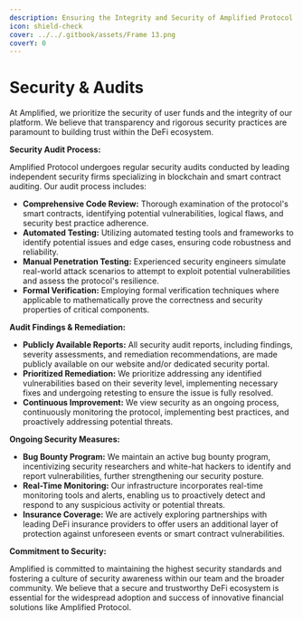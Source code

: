 ```yaml
---
description: Ensuring the Integrity and Security of Amplified Protocol
icon: shield-check
cover: ../../.gitbook/assets/Frame 13.png
coverY: 0
---
```


# Security & Audits

At Amplified, we prioritize the security of user funds and the integrity of our platform. We believe that transparency and rigorous security practices are paramount to building trust within the DeFi ecosystem.

**Security Audit Process:**

Amplified Protocol undergoes regular security audits conducted by leading independent security firms specializing in blockchain and smart contract auditing. Our audit process includes:

* **Comprehensive Code Review:** Thorough examination of the protocol's smart contracts, identifying potential vulnerabilities, logical flaws, and security best practice adherence.
* **Automated Testing:** Utilizing automated testing tools and frameworks to identify potential issues and edge cases, ensuring code robustness and reliability.
* **Manual Penetration Testing:** Experienced security engineers simulate real-world attack scenarios to attempt to exploit potential vulnerabilities and assess the protocol's resilience.
* **Formal Verification:** Employing formal verification techniques where applicable to mathematically prove the correctness and security properties of critical components.

**Audit Findings & Remediation:**

* **Publicly Available Reports:** All security audit reports, including findings, severity assessments, and remediation recommendations, are made publicly available on our website and/or dedicated security portal.
* **Prioritized Remediation:** We prioritize addressing any identified vulnerabilities based on their severity level, implementing necessary fixes and undergoing retesting to ensure the issue is fully resolved.
* **Continuous Improvement:** We view security as an ongoing process, continuously monitoring the protocol, implementing best practices, and proactively addressing potential threats.

**Ongoing Security Measures:**

* **Bug Bounty Program:** We maintain an active bug bounty program, incentivizing security researchers and white-hat hackers to identify and report vulnerabilities, further strengthening our security posture.
* **Real-Time Monitoring:** Our infrastructure incorporates real-time monitoring tools and alerts, enabling us to proactively detect and respond to any suspicious activity or potential threats.
* **Insurance Coverage:** We are actively exploring partnerships with leading DeFi insurance providers to offer users an additional layer of protection against unforeseen events or smart contract vulnerabilities.

**Commitment to Security:**

Amplified is committed to maintaining the highest security standards and fostering a culture of security awareness within our team and the broader community. We believe that a secure and trustworthy DeFi ecosystem is essential for the widespread adoption and success of innovative financial solutions like Amplified Protocol.

